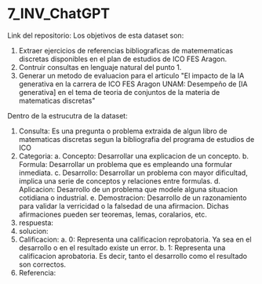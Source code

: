 # 7_INV_ChatGPT
Link del repositorio: 
Los objetivos de esta dataset son:
1. Extraer ejercicios de referencias bibliograficas de matemematicas discretas disponibles en el plan de estudios de ICO FES Aragon.
2. Contruir consultas en lenguaje natural del punto 1. 
3. Generar un metodo de evaluacion para el articulo "El impacto de la IA generativa en la carrera de ICO FES Aragon UNAM: Desempeño de [IA generativa] en el tema de teoria de conjuntos de la materia de matematicas discretas"

Dentro de la estrucutra de la dataset:
1. Consulta: Es una pregunta o problema extraida de algun libro de matematicas discretas segun la bibliografia del programa de estudios de ICO 
2. Categoria:
    a. Concepto: Desarrollar una explicacion de un concepto.
    b. Formula: Desarrollar un problema que es empleando una formular inmediata.
    c. Desarrollo: Desarrollar un problema con mayor dificultad, implica una serie de conceptos y relaciones entre formulas.
    d. Aplicacion: Desarrollo de un problema que modele alguna situacion cotidiana o industrial.
    e. Demostracion: Desarrollo de un razonamiento para validar la verricidad o la falsedad de una afirmacion. Dichas afirmaciones pueden ser teoremas, lemas, coralarios, etc.
3. respuesta: 
4. solucion: 
5. Calificacion: 
    a. 0: Representa una calificacion reprobatoria. Ya sea en el desarrollo o en el resultado existe un error.
    b. 1: Representa una calificacion aprobatoria. Es decir, tanto el desarrollo como el resultado son correctos.
6. Referencia: 

